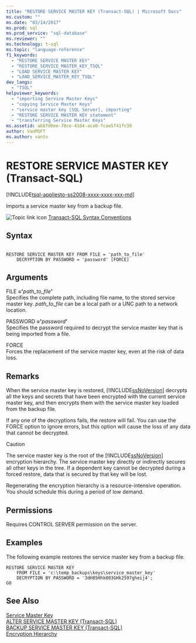 ```yaml
---
title: "RESTORE SERVICE MASTER KEY (Transact-SQL) | Microsoft Docs"
ms.custom: ""
ms.date: "03/14/2017"
ms.prod: sql
ms.prod_service: "sql-database"
ms.reviewer: ""
ms.technology: t-sql
ms.topic: "language-reference"
f1_keywords: 
  - "RESTORE SERVICE MASTER KEY"
  - "RESTORE_SERVICE_MASTER_KEY_TSQL"
  - "LOAD SERVICE MASTER KEY"
  - "LOAD_SERVICE_MASTER_KEY_TSQL"
dev_langs: 
  - "TSQL"
helpviewer_keywords: 
  - "importing Service Master Keys"
  - "copying Service Master Keys"
  - "service master key [SQL Server], importing"
  - "RESTORE SERVICE MASTER KEY statement"
  - "transferring Service Master Keys"
ms.assetid: a68fd0ee-70ce-4104-aca0-fcae5f41fc38
author: VanMSFT
ms.author: vanto
---
```

# RESTORE SERVICE MASTER KEY (Transact-SQL)
[!INCLUDE[tsql-appliesto-ss2008-xxxx-xxxx-xxx-md](../../includes/applies-to-version/sqlserver.md)]

  Imports a service master key from a backup file.  
  
 ![Topic link icon](../../database-engine/configure-windows/media/topic-link.gif "Topic link icon") [Transact-SQL Syntax Conventions](../../t-sql/language-elements/transact-sql-syntax-conventions-transact-sql.md)  
  
## Syntax  
  
```  
  
RESTORE SERVICE MASTER KEY FROM FILE = 'path_to_file'   
    DECRYPTION BY PASSWORD = 'password' [FORCE]  
```  
  
## Arguments  
 FILE **='**_path\_to\_file_**'**  
 Specifies the complete path, including file name, to the stored service master key. *path_to_file* can be a local path or a UNC path to a network location.  
  
 PASSWORD **='**_password_**'**  
 Specifies the password required to decrypt the service master key that is being imported from a file.  
  
 FORCE  
 Forces the replacement of the service master key, even at the risk of data loss.  
  
## Remarks  
 When the service master key is restored, [!INCLUDE[ssNoVersion](../../includes/ssnoversion-md.md)] decrypts all the keys and secrets that have been encrypted with the current service master key, and then encrypts them with the service master key loaded from the backup file.  
  
 If any one of the decryptions fails, the restore will fail. You can use the FORCE option to ignore errors, but this option will cause the loss of any data that cannot be decrypted.  
  
> [!CAUTION]  
>  The service master key is the root of the [!INCLUDE[ssNoVersion](../../includes/ssnoversion-md.md)] encryption hierarchy. The service master key directly or indirectly secures all other keys in the tree. If a dependent key cannot be decrypted during a forced restore, data that is secured by that key will be lost.  
  
 Regenerating the encryption hierarchy is a resource-intensive operation. You should schedule this during a period of low demand.  
  
## Permissions  
 Requires CONTROL SERVER permission on the server.  
  
## Examples  
 The following example restores the service master key from a backup file.  
  
```  
RESTORE SERVICE MASTER KEY   
    FROM FILE = 'c:\temp_backups\keys\service_master_key'   
    DECRYPTION BY PASSWORD = '3dH85Hhk003GHk2597gheij4';  
GO  
```  
  
## See Also  
 [Service Master Key](../../relational-databases/security/encryption/service-master-key.md)   
 [ALTER SERVICE MASTER KEY &#40;Transact-SQL&#41;](../../t-sql/statements/alter-service-master-key-transact-sql.md)   
 [BACKUP SERVICE MASTER KEY &#40;Transact-SQL&#41;](../../t-sql/statements/backup-service-master-key-transact-sql.md)   
 [Encryption Hierarchy](../../relational-databases/security/encryption/encryption-hierarchy.md)